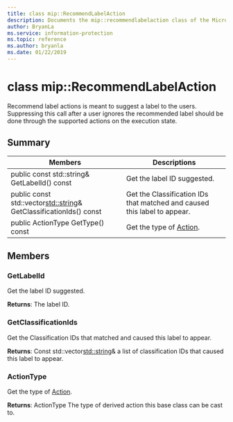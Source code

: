 ```yaml
---
title: class mip::RecommendLabelAction 
description: Documents the mip::recommendlabelaction class of the Microsoft Information Protection (MIP) SDK.
author: BryanLa
ms.service: information-protection
ms.topic: reference
ms.author: bryanla
ms.date: 01/22/2019
---
```


# class mip::RecommendLabelAction 
Recommend label actions is meant to suggest a label to the users. Suppressing this call after a user ignores the recommended label should be done through the supported actions on the execution state.
  
## Summary
 Members                        | Descriptions                                
--------------------------------|---------------------------------------------
public const std::string& GetLabelId() const  |  Get the label ID suggested.
public const std::vector<std::string>& GetClassificationIds() const  |  Get the Classification IDs that matched and caused this label to appear.
public ActionType GetType() const  |  Get the type of [Action](class_mip_action.md).
  
## Members
  
### GetLabelId
Get the label ID suggested.

  
**Returns**: The label ID.
  
### GetClassificationIds
Get the Classification IDs that matched and caused this label to appear.

  
**Returns**: Const std::vector<std::string>& a list of classification IDs that caused this label to appear.
  
### ActionType
Get the type of [Action](class_mip_action.md).

  
**Returns**: ActionType The type of derived action this base class can be cast to.